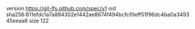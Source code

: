 version https://git-lfs.github.com/spec/v1
oid sha256:611efdc1a7a894302e1442ae8674f494bcfcf0eff51f96dc4ba0a349345eeaa8
size 122
